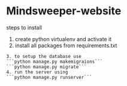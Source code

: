 # Mindsweeper-website

steps to install

1. create python virtualenv and activate it
2. install all packages from requirements.txt
  ```pip install -r "requirements.txt"
3. to setup the database use
  ```python manage.py makemigraions```
  ```python manage.py migrate```
4. run the server using
  ```python manage.py runserver```
